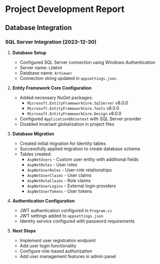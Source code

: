 # Project Development Report

## Database Integration

### SQL Server Integration (2023-12-30)

1. **Database Setup**
   - Configured SQL Server connection using Windows Authentication
   - Server name: `LENOVO`
   - Database name: `ArViewer`
   - Connection string updated in `appsettings.json`

2. **Entity Framework Core Configuration**
   - Added necessary NuGet packages:
     - `Microsoft.EntityFrameworkCore.SqlServer` v8.0.0
     - `Microsoft.EntityFrameworkCore.Tools` v8.0.0
     - `Microsoft.EntityFrameworkCore.Design` v8.0.0
   - Configured `ApplicationDbContext` with SQL Server provider
   - Disabled invariant globalization in project files

3. **Database Migration**
   - Created initial migration for Identity tables
   - Successfully applied migration to create database schema
   - Tables created:
     - `AspNetUsers` - Custom user entity with additional fields
     - `AspNetRoles` - User roles
     - `AspNetUserRoles` - User-role relationships
     - `AspNetUserClaims` - User claims
     - `AspNetRoleClaims` - Role claims
     - `AspNetUserLogins` - External login providers
     - `AspNetUserTokens` - User tokens

4. **Authentication Configuration**
   - JWT authentication configured in `Program.cs`
   - JWT settings added to `appsettings.json`
   - Identity service configured with password requirements

5. **Next Steps**
   - Implement user registration endpoint
   - Add user login functionality
   - Configure role-based authorization
   - Add user management features in admin panel 